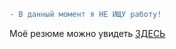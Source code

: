 ```diff
- В данный момент я НЕ ИЩУ работу!
```

Моё резюме можно увидеть [ЗДЕСЬ](https://github.com/strunoder24/portfolio)
